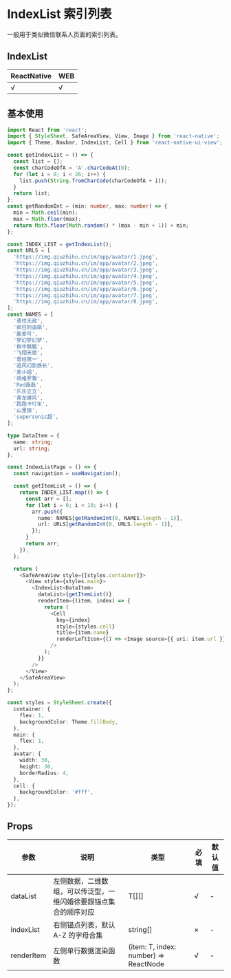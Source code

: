 # IndexList 索引列表

一般用于类似微信联系人页面的索引列表。

## IndexList

| ReactNative | WEB |
| ----------- | --- |
| √           | √   |

## 基本使用

```typescript
import React from 'react';
import { StyleSheet, SafeAreaView, View, Image } from 'react-native';
import { Theme, Navbar, IndexList, Cell } from 'react-native-ui-view';

const getIndexList = () => {
  const list = [];
  const charCodeOfA = 'A'.charCodeAt(0);
  for (let i = 0; i < 26; i++) {
    list.push(String.fromCharCode(charCodeOfA + i));
  }
  return list;
};
const getRandomInt = (min: number, max: number) => {
  min = Math.ceil(min);
  max = Math.floor(max);
  return Math.floor(Math.random() * (max - min + 1)) + min;
};

const INDEX_LIST = getIndexList();
const URLS = [
  'https://img.qiuzhihu.cn/im/app/avatar/1.jpeg',
  'https://img.qiuzhihu.cn/im/app/avatar/2.jpeg',
  'https://img.qiuzhihu.cn/im/app/avatar/3.jpeg',
  'https://img.qiuzhihu.cn/im/app/avatar/4.jpeg',
  'https://img.qiuzhihu.cn/im/app/avatar/5.jpeg',
  'https://img.qiuzhihu.cn/im/app/avatar/6.jpeg',
  'https://img.qiuzhihu.cn/im/app/avatar/7.jpeg',
  'https://img.qiuzhihu.cn/im/app/avatar/8.jpeg',
];
const NAMES = [
  '勇往无敌',
  '疯狂的迪飙',
  '磊爱可',
  '梦幻梦幻梦',
  '枫中飘瓢',
  '飞翔天使',
  '曾经第一',
  '追风幻影族长',
  '麦小姐',
  '胡格罗雅',
  'Red磊磊',
  '乐乐立立',
  '青龙爆风',
  '跑跑卡叮车',
  '山里狼',
  'supersonic超',
];

type DataItem = {
  name: string;
  url: string;
};

const IndexListPage = () => {
  const navigation = useNavigation();

  const getItemList = () => {
    return INDEX_LIST.map(() => {
      const arr = [];
      for (let i = 0; i < 10; i++) {
        arr.push({
          name: NAMES[getRandomInt(0, NAMES.length - 1)],
          url: URLS[getRandomInt(0, URLS.length - 1)],
        });
      }
      return arr;
    });
  };

  return (
    <SafeAreaView style={[styles.container]}>
      <View style={styles.main}>
        <IndexList<DataItem>
          dataList={getItemList()}
          renderItem={(item, index) => {
            return (
              <Cell
                key={index}
                style={styles.cell}
                title={item.name}
                renderLeftIcon={() => <Image source={{ uri: item.url }} style={styles.avatar} />}
              />
            );
          }}
        />
      </View>
    </SafeAreaView>
  );
};

const styles = StyleSheet.create({
  container: {
    flex: 1,
    backgroundColor: Theme.fillBody,
  },
  main: {
    flex: 1,
  },
  avatar: {
    width: 30,
    height: 30,
    borderRadius: 4,
  },
  cell: {
    backgroundColor: '#fff',
  },
});
```

## Props

| 参数       | 说明                                                             | 类型                                  | 必填 | 默认值 |
| ---------- | ---------------------------------------------------------------- | ------------------------------------- | ---- | ------ |
| dataList   | 左侧数据，二维数组，可以传泛型，一维闪婚徐要跟锚点集合的顺序对应 | T[][]                                 | √    | -      |
| indexList  | 右侧锚点列表，默认 A-Z 的字母合集                                | string[]                              | ×    | -      |
| renderItem | 左侧单行数据渲染函数                                             | (item: T, index: number) => ReactNode | √    | -      |
